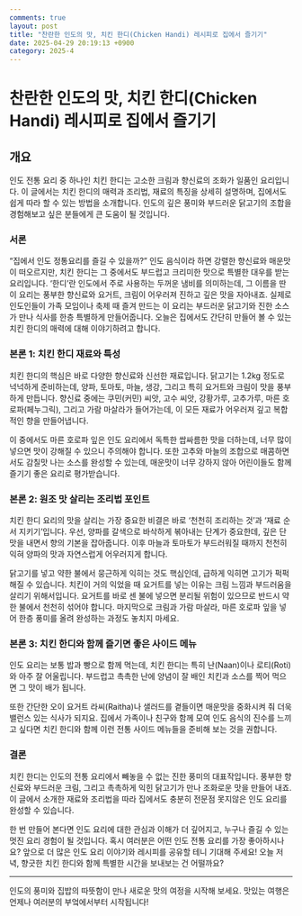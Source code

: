 ```yaml
---
comments: true
layout: post
title: "찬란한 인도의 맛, 치킨 한디(Chicken Handi) 레시피로 집에서 즐기기"
date: 2025-04-29 20:19:13 +0900
category: 2025-4
---
```


# 찬란한 인도의 맛, 치킨 한디(Chicken Handi) 레시피로 집에서 즐기기

## 개요
인도 전통 요리 중 하나인 치킨 한디는 고소한 크림과 향신료의 조화가 일품인 요리입니다. 이 글에서는 치킨 한디의 매력과 조리법, 재료의 특징을 상세히 설명하며, 집에서도 쉽게 따라 할 수 있는 방법을 소개합니다. 인도의 깊은 풍미와 부드러운 닭고기의 조합을 경험해보고 싶은 분들에게 큰 도움이 될 것입니다.

### 서론
“집에서 인도 정통요리를 즐길 수 있을까?” 인도 음식이라 하면 강렬한 향신료와 매운맛이 떠오르지만, 치킨 한디는 그 중에서도 부드럽고 크리미한 맛으로 특별한 대우를 받는 요리입니다. ‘한디’란 인도에서 주로 사용하는 두꺼운 냄비를 의미하는데, 그 이름을 딴 이 요리는 풍부한 향신료와 요거트, 크림이 어우러져 진하고 깊은 맛을 자아내죠. 실제로 인도인들이 가족 모임이나 축제 때 즐겨 만드는 이 요리는 부드러운 닭고기와 진한 소스가 만나 식사를 한층 특별하게 만들어줍니다. 오늘은 집에서도 간단히 만들어 볼 수 있는 치킨 한디의 매력에 대해 이야기하려고 합니다.

### 본론 1: 치킨 한디 재료와 특성
치킨 한디의 핵심은 바로 다양한 향신료와 신선한 재료입니다. 닭고기는 1.2kg 정도로 넉넉하게 준비하는데, 양파, 토마토, 마늘, 생강, 그리고 특히 요거트와 크림이 맛을 풍부하게 만듭니다. 향신료 중에는 쿠민(커민) 씨앗, 고수 씨앗, 강황가루, 고추가루, 마른 호로파(페누그릭), 그리고 가람 마살라가 들어가는데, 이 모든 재료가 어우러져 깊고 복합적인 향을 만들어냅니다.

이 중에서도 마른 호로파 잎은 인도 요리에서 독특한 쌉싸름한 맛을 더하는데, 너무 많이 넣으면 맛이 강해질 수 있으니 주의해야 합니다. 또한 고추와 마늘의 조합으로 매콤하면서도 감칠맛 나는 소스를 완성할 수 있는데, 매운맛이 너무 강하지 않아 어린이들도 함께 즐기기 좋은 요리로 평가받습니다.

### 본론 2: 원조 맛 살리는 조리법 포인트
치킨 한디 요리의 맛을 살리는 가장 중요한 비결은 바로 ‘천천히 조리하는 것’과 ‘재료 순서 지키기’입니다. 우선, 양파를 갈색으로 바삭하게 볶아내는 단계가 중요한데, 깊은 단맛을 내면서 향의 기본을 잡아줍니다. 이후 마늘과 토마토가 부드러워질 때까지 천천히 익혀 양파의 맛과 자연스럽게 어우러지게 합니다.

닭고기를 넣고 약한 불에서 뭉근하게 익히는 것도 핵심인데, 급하게 익히면 고기가 퍽퍽해질 수 있습니다. 치킨이 거의 익었을 때 요거트를 넣는 이유는 크림 느낌과 부드러움을 살리기 위해서입니다. 요거트를 바로 센 불에 넣으면 분리될 위험이 있으므로 반드시 약한 불에서 천천히 섞어야 합니다. 마지막으로 크림과 가람 마살라, 마른 호로파 잎을 넣어 한층 풍미를 올려 완성하는 과정도 놓치지 마세요.

### 본론 3: 치킨 한디와 함께 즐기면 좋은 사이드 메뉴
인도 요리는 보통 밥과 빵으로 함께 먹는데, 치킨 한디는 특히 난(Naan)이나 로티(Roti)와 아주 잘 어울립니다. 부드럽고 촉촉한 난에 양념이 잘 배인 치킨과 소스를 찍어 먹으면 그 맛이 배가 됩니다.

또한 간단한 오이 요거트 라씨(Raitha)나 샐러드를 곁들이면 매운맛을 중화시켜 줘 더욱 밸런스 있는 식사가 되지요. 집에서 가족이나 친구와 함께 모여 인도 음식의 진수를 느끼고 싶다면 치킨 한디와 함께 이런 전통 사이드 메뉴들을 준비해 보는 것을 권합니다.

### 결론
치킨 한디는 인도의 전통 요리에서 빼놓을 수 없는 진한 풍미의 대표작입니다. 풍부한 향신료와 부드러운 크림, 그리고 촉촉하게 익힌 닭고기가 만나 조화로운 맛을 만들어 내죠. 이 글에서 소개한 재료와 조리법을 따라 집에서도 충분히 전문점 못지않은 인도 요리를 완성할 수 있습니다.

한 번 만들어 본다면 인도 요리에 대한 관심과 이해가 더 깊어지고, 누구나 즐길 수 있는 멋진 요리 경험이 될 것입니다. 혹시 여러분은 어떤 인도 전통 요리를 가장 좋아하시나요? 앞으로 더 많은 인도 요리 이야기와 레시피를 공유할 테니 기대해 주세요! 오늘 저녁, 향긋한 치킨 한디와 함께 특별한 시간을 보내보는 건 어떨까요?  

---

인도의 풍미와 집밥의 따뜻함이 만나 새로운 맛의 여정을 시작해 보세요. 맛있는 여행은 언제나 여러분의 부엌에서부터 시작됩니다!